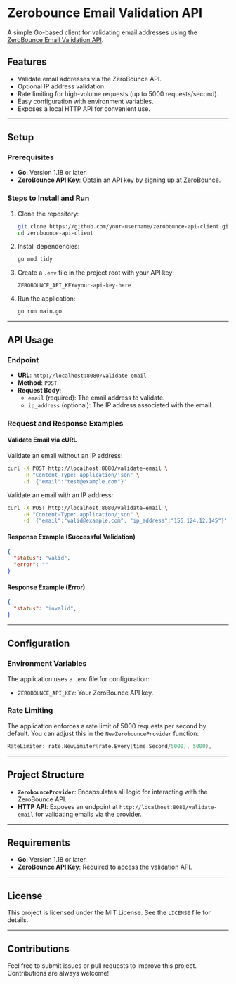 # Zerobounce Email Validation API

A simple Go-based client for validating email addresses using the [ZeroBounce Email Validation API](https://www.zerobounce.net/docs/email-validation-api-quickstart/).

## Features

- Validate email addresses via the ZeroBounce API.
- Optional IP address validation.
- Rate limiting for high-volume requests (up to 5000 requests/second).
- Easy configuration with environment variables.
- Exposes a local HTTP API for convenient use.

---

## Setup

### Prerequisites

- **Go**: Version 1.18 or later.
- **ZeroBounce API Key**: Obtain an API key by signing up at [ZeroBounce](https://www.zerobounce.net).

### Steps to Install and Run

1. Clone the repository:

   ```bash
   git clone https://github.com/your-username/zerobounce-api-client.git
   cd zerobounce-api-client
   ```

2. Install dependencies:

   ```bash
   go mod tidy
   ```

3. Create a `.env` file in the project root with your API key:

   ```env
   ZEROBOUNCE_API_KEY=your-api-key-here
   ```

4. Run the application:

   ```bash
   go run main.go
   ```

---

## API Usage

### Endpoint

- **URL**: `http://localhost:8080/validate-email`
- **Method**: `POST`
- **Request Body**:
  - `email` (required): The email address to validate.
  - `ip_address` (optional): The IP address associated with the email.

### Request and Response Examples

#### Validate Email via cURL

Validate an email without an IP address:

```bash
curl -X POST http://localhost:8080/validate-email \
     -H "Content-Type: application/json" \
     -d '{"email":"test@example.com"}'
```

Validate an email with an IP address:

```bash
curl -X POST http://localhost:8080/validate-email \
     -H "Content-Type: application/json" \
     -d '{"email":"valid@example.com", "ip_address":"156.124.12.145"}'
```

#### Response Example (Successful Validation)

```json
{
  "status": "valid",
  "error": ""
}
```

#### Response Example (Error)

```json
{
  "status": "invalid",
}
```

---

## Configuration

### Environment Variables

The application uses a `.env` file for configuration:

- `ZEROBOUNCE_API_KEY`: Your ZeroBounce API key.

### Rate Limiting

The application enforces a rate limit of 5000 requests per second by default. You can adjust this in the `NewZerobounceProvider` function:

```go
RateLimiter: rate.NewLimiter(rate.Every(time.Second/5000), 5000),
```

---

## Project Structure

- **`ZerobounceProvider`**: Encapsulates all logic for interacting with the ZeroBounce API.
- **HTTP API**: Exposes an endpoint at `http://localhost:8080/validate-email` for validating emails via the provider.

---

## Requirements

- **Go**: Version 1.18 or later.
- **ZeroBounce API Key**: Required to access the validation API.

---

## License

This project is licensed under the MIT License. See the `LICENSE` file for details.

---

## Contributions

Feel free to submit issues or pull requests to improve this project. Contributions are always welcome!
